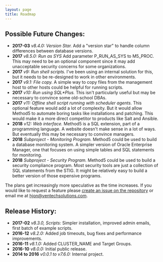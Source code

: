 ```yaml
---
layout: page
title: Roadmap
---
```


Possible Future Changes:
------------------------

* **2017-03** _v8.4.0: Version Star._  Add a "version star" to handle column differences between database versions.
* **2017** _v8.5.0: Run as SYS_  Add parameter P_RUN_AS_SYS to M5_PROC.  This may need to be an optional component since it may add unacceptable security concerns for some organizations.
* **2017** _v9: Run shell scripts._  I've been using an internal solution for this, but it needs to be re-designed to work in other environments.
* **2017** _v9.1: File copy._  A simple way to copy files from the management host to other hosts could be helpful for running scripts.
* **2017** _v10: Run using SQL\*Plus._  This isn't particularly useful but may be necessary to convince some old-school DBAs.
* **2017** _v11: Offline shell script running with scheduler agents._  This optional feature would add a lot of complexity.  But it would allow Method5 to automate boring tasks like installations and patching.  This would make it a more direct competitor to products like Salt and Ansible.
* **2018** _v12: Web interface._  Method5 is a SQL extension, part of a programming language.  A website doesn't make sense in a lot of ways.  But eventually this may be necessary to convince managers.
* **2018** _Subproject - Monitoring Program._ Method5 could be used to build a database monitoring system.  A simpler version of Oracle Enterprise Manager, one that focuses on using simple tables and SQL statements for monitoring.
* **2018** _Subproject - Security Program._ Method5 could be used to build a security compliance program.  Most security tools are just a collection of SQL statements from the STIG.  It might be relatively easy to build a better version of those expensive programs.

The plans get increasingly more speculative as the time increases.  If you would like to request a feature please [create an issue on the repository](https://github.com/method5/method5/issues) or email me at hjon@ventechsolutions.com.


Release History:
----------------

* **2017-02** *v8.3.0, Scripts:* Simpler installation, improved admin emails, first batch of example scripts.
* **2016-12** *v8.2.0:* Added job timeouts, bug fixes and performance improvements.
* **2016-11** *v8.1.0:* Added CLUSTER_NAME and Target Groups.
* **2016-10** *v8.0.0:* Initial public release.
* **2014 to 2016** *v0.0.1 to v7.6.0:* Internal project.
